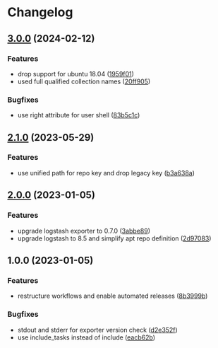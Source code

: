 # Changelog

## [3.0.0](https://github.com/rolehippie/logstash/compare/v2.1.0...v3.0.0) (2024-02-12)


### Features

* drop support for ubuntu 18.04 ([1959f01](https://github.com/rolehippie/logstash/commit/1959f015c85f3b3192152ebfda99942831970dcc))
* used full qualified collection names ([20ff905](https://github.com/rolehippie/logstash/commit/20ff9050ce6ba124ce3d09e61dd559179b0a2d19))


### Bugfixes

* use right attribute for user shell ([83b5c1c](https://github.com/rolehippie/logstash/commit/83b5c1c4d9babcea0ef90323422207be4671dde6))

## [2.1.0](https://github.com/rolehippie/logstash/compare/v2.0.0...v2.1.0) (2023-05-29)


### Features

* use unified path for repo key and drop legacy key ([b3a638a](https://github.com/rolehippie/logstash/commit/b3a638a99f40daedd620f57eee6127d39ba75a37))

## [2.0.0](https://github.com/rolehippie/logstash/compare/v1.0.0...v2.0.0) (2023-01-05)


### Features

* upgrade logstash exporter to 0.7.0 ([3abbe89](https://github.com/rolehippie/logstash/commit/3abbe89770eea58708e2b735da6dce65a60d8f2b))
* upgrade logstash to 8.5 and simplify apt repo definition ([2d97083](https://github.com/rolehippie/logstash/commit/2d970833006030e7e083f96832c0957e477cdad8))

## 1.0.0 (2023-01-05)


### Features

* restructure workflows and enable automated releases ([8b3999b](https://github.com/rolehippie/logstash/commit/8b3999b42083d40c4ea1a06ec042ff2be2962f31))


### Bugfixes

* stdout and stderr for exporter version check ([d2e352f](https://github.com/rolehippie/logstash/commit/d2e352fb030b47bed5a66ba1b813309e0fe93150))
* use include_tasks instead of include ([eacb62b](https://github.com/rolehippie/logstash/commit/eacb62b85a8f110f7fba39aa032e7d31b1e43200))

